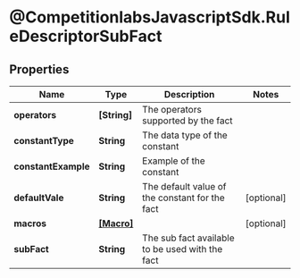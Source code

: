 # @CompetitionlabsJavascriptSdk.RuleDescriptorSubFact

## Properties

Name | Type | Description | Notes
------------ | ------------- | ------------- | -------------
**operators** | **[String]** | The operators supported by the fact | 
**constantType** | **String** | The data type of the constant | 
**constantExample** | **String** | Example of the constant | 
**defaultVale** | **String** | The default value of the constant for the fact | [optional] 
**macros** | [**[Macro]**](docs/Macro.md) |  | [optional] 
**subFact** | **String** | The sub fact available to be used with the fact | 


